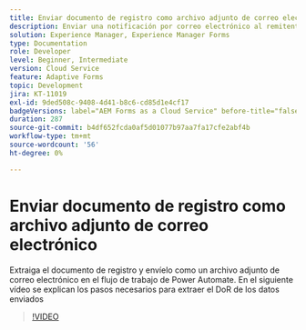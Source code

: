 ```yaml
---
title: Enviar documento de registro como archivo adjunto de correo electrónico
description: Enviar una notificación por correo electrónico al remitente con el documento de registro como datos adjuntos de correo electrónico
solution: Experience Manager, Experience Manager Forms
type: Documentation
role: Developer
level: Beginner, Intermediate
version: Cloud Service
feature: Adaptive Forms
topic: Development
jira: KT-11019
exl-id: 9ded508c-9408-4d41-b8c6-cd85d1e4cf17
badgeVersions: label="AEM Forms as a Cloud Service" before-title="false"
duration: 287
source-git-commit: b4df652fcda0af5d01077b97aa7fa17cfe2abf4b
workflow-type: tm+mt
source-wordcount: '56'
ht-degree: 0%

---
```


# Enviar documento de registro como archivo adjunto de correo electrónico

Extraiga el documento de registro y envíelo como un archivo adjunto de correo electrónico en el flujo de trabajo de Power Automate.
En el siguiente vídeo se explican los pasos necesarios para extraer el DoR de los datos enviados
>[!VIDEO](https://video.tv.adobe.com/v/346731?quality=12&learn=on)
